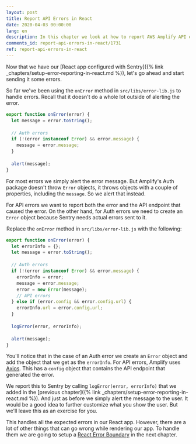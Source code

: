 ```yaml
---
layout: post
title: Report API Errors in React
date: 2020-04-03 00:00:00
lang: en
description: In this chapter we look at how to report AWS Amplify API errors in our React app to Sentry. We use the config object from Axios to log the API endpoint that triggered the error.
comments_id: report-api-errors-in-react/1731
ref: report-api-errors-in-react
---
```


Now that we have our [React app configured with Sentry]({% link _chapters/setup-error-reporting-in-react.md %}), let's go ahead and start sending it some errors.

So far we've been using the `onError` method in `src/libs/error-lib.js` to handle errors. Recall that it doesn't do a whole lot outside of alerting the error.

``` javascript
export function onError(error) {
  let message = error.toString();

  // Auth errors
  if (!(error instanceof Error) && error.message) {
    message = error.message;
  }

  alert(message);
}
```

For most errors we simply alert the error message. But Amplify's Auth package doesn't throw `Error` objects, it throws objects with a couple of properties, including the `message`. So we alert that instead.

For API errors we want to report both the error and the API endpoint that caused the error. On the other hand, for Auth errors we need to create an `Error` object because Sentry needs actual errors sent to it.

<img class="code-marker" src="/assets/s.png" />Replace the `onError` method in `src/libs/error-lib.js` with the following:

``` javascript
export function onError(error) {
  let errorInfo = {};
  let message = error.toString();

  // Auth errors
  if (!(error instanceof Error) && error.message) {
    errorInfo = error;
    message = error.message;
    error = new Error(message);
    // API errors
  } else if (error.config && error.config.url) {
    errorInfo.url = error.config.url;
  }

  logError(error, errorInfo);

  alert(message);
}
```

You'll notice that in the case of an Auth error we create an `Error` object and add the object that we get as the `errorInfo`. For API errors, Amplify uses [Axios](https://github.com/axios/axios). This has a `config` object that contains the API endpoint that generated the error.

We report this to Sentry by calling `logError(error, errorInfo)` that we added in the [previous chapter]({% link _chapters/setup-error-reporting-in-react.md %}). And just as before we simply alert the message to the user. It would be a good idea to further customize what you show the user. But we'll leave this as an exercise for you.

This handles all the expected errors in our React app. However, there are a lot of other things that can go wrong while rendering our app. To handle them we are going to setup a [React Error Boundary](https://reactjs.org/docs/error-boundaries.html) in the next chapter.
